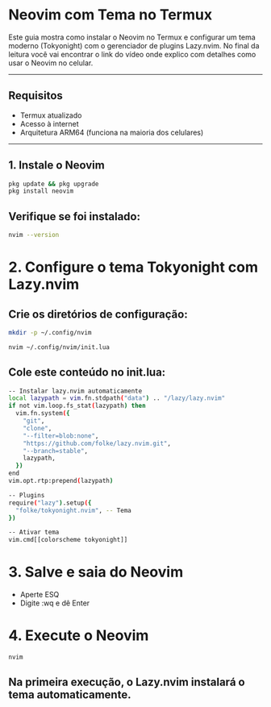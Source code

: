 # Neovim com Tema no Termux

Este guia mostra como instalar o Neovim no Termux e configurar um tema moderno (Tokyonight) com o gerenciador de plugins Lazy.nvim. No final da leitura você vai encontrar o link do vídeo onde explico com detalhes como usar o Neovim no celular.

---

## Requisitos

- Termux atualizado
- Acesso à internet
- Arquitetura ARM64 (funciona na maioria dos celulares)

---

## 1. Instale o Neovim

```bash
pkg update && pkg upgrade
pkg install neovim
```

## Verifique se foi instalado:
```bash
nvim --version
```

# 2. Configure o tema Tokyonight com Lazy.nvim
## Crie os diretórios de configuração:
```bash
mkdir -p ~/.config/nvim
```
```bash
nvim ~/.config/nvim/init.lua
```

## Cole este conteúdo no init.lua:

```bash
-- Instalar lazy.nvim automaticamente
local lazypath = vim.fn.stdpath("data") .. "/lazy/lazy.nvim"
if not vim.loop.fs_stat(lazypath) then
  vim.fn.system({
    "git",
    "clone",
    "--filter=blob:none",
    "https://github.com/folke/lazy.nvim.git",
    "--branch=stable",
    lazypath,
  })
end
vim.opt.rtp:prepend(lazypath)

-- Plugins
require("lazy").setup({
  "folke/tokyonight.nvim", -- Tema
})

-- Ativar tema
vim.cmd[[colorscheme tokyonight]]
```

# 3. Salve e saia do Neovim
- Aperte ESQ
- Digite :wq e dê Enter

# 4. Execute o Neovim

```bash
nvim
```

## Na primeira execução, o Lazy.nvim instalará o tema automaticamente.
